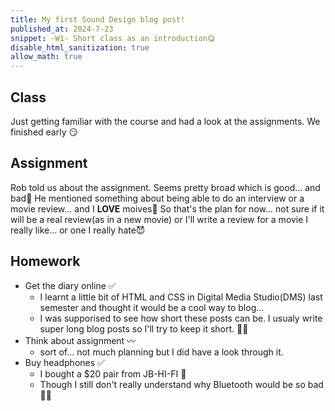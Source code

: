 ```yaml
---
title: My first Sound Design blog post!
published_at: 2024-7-23
snippet: -W1- Short class as an introduction😋
disable_html_sanitization: true
allow_math: true
---
```


## Class

Just getting familiar with the course and had a look at the assignments. 
We finished early 😏


## Assignment

Rob told us about the assignment. Seems pretty broad which is good... and bad🤔
He mentioned something about being able to do an interview or a movie review... and I **LOVE** moives🤩
So that's the plan for now... not sure if it will be a real review(as in a new movie) or I'll write a review for a movie I really like... or one I really hate😈

## Homework

- Get the diary online ✅
    - I learnt a little bit of HTML and CSS in Digital Media Studio(DMS) last semester and thought it would be a cool way to blog... 
    - I was supporised to see how short these posts can be. I usualy write super long blog posts so I'll try to keep it short. 🙇‍♂️
- Think about assignment 〰️
    - sort of... not much planning but I did have a look through it.
- Buy headphones ✅
    - I bought a $20 pair from JB-HI-FI 🫡
    - Though I still don't really understand why Bluetooth would be so bad🤷‍♂️


